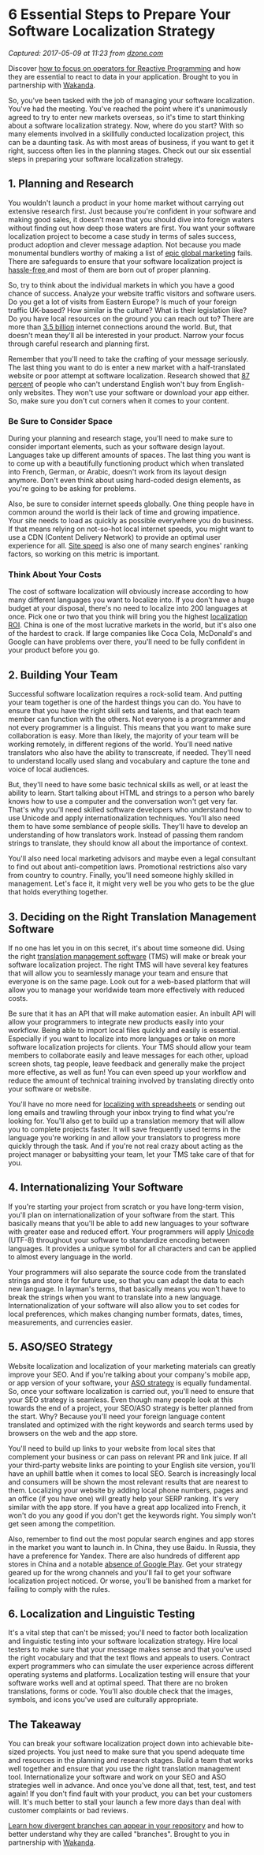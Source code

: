 # 6 Essential Steps to Prepare Your Software Localization Strategy

_Captured: 2017-05-09 at 11:23 from [dzone.com](https://dzone.com/articles/6-essential-steps-to-prepare-your-software-localiz?oid=twitter&utm_content=buffer18654&utm_medium=social&utm_source=twitter.com&utm_campaign=buffer)_

Discover [how to focus on operators for Reactive Programming](https://dzone.com/go?i=190139&u=https%3A%2F%2Fblog.wakanda.io%2Freactive-programming-operators%2F%3Futm_source%3Ddzone%26utm_campaign%3Dblog-article%26utm_medium%3Dreferral) and how they are essential to react to data in your application. Brought to you in partnership with [Wakanda](https://dzone.com/go?i=190139&u=https%3A%2F%2Fwww.wakanda.io%2F).

So, you've been tasked with the job of managing your software localization. You've had the meeting. You've reached the point where it's unanimously agreed to try to enter new markets overseas, so it's time to start thinking about a software localization strategy. Now, where do you start? With so many elements involved in a skillfully conducted localization project, this can be a daunting task. As with most areas of business, if you want to get it right, success often lies in the planning stages. Check out our six essential steps in preparing your software localization strategy.

## 1\. Planning and Research

You wouldn't launch a product in your home market without carrying out extensive research first. Just because you're confident in your software and making good sales, it doesn't mean that you should dive into foreign waters without finding out how deep those waters are first. You want your software localization project to become a case study in terms of sales success, product adoption and clever message adaption. Not because you made monumental bundlers worthy of making a list of [epic global marketing](http://www.k-international.com/blog/7-international-marketing-campaigns-that-failed-to-translate/) fails. There are safeguards to ensure that your software localization project is [hassle-free ](https://phraseapp.com/blog/posts/software-localization-little-known-ways/)and most of them are born out of proper planning.

So, try to think about the individual markets in which you have a good chance of success. Analyze your website traffic visitors and software users. Do you get a lot of visits from Eastern Europe? Is much of your foreign traffic UK-based? How similar is the culture? What is their legislation like? Do you have local resources on the ground you can reach out to? There are more than [3.5 billion](http://www.internetlivestats.com/internet-users/) internet connections around the world. But, that doesn't mean they'll all be interested in your product. Narrow your focus through careful research and planning first.

Remember that you'll need to take the crafting of your message seriously. The last thing you want to do is enter a new market with a half-translated website or poor attempt at software localization. Research showed that [87 percent](http://www.commonsenseadvisory.com/default.aspx?Contenttype=ArticleDetAD&tabID=63&Aid=21505&moduleId=390) of people who can't understand English won't buy from English-only websites. They won't use your software or download your app either. So, make sure you don't cut corners when it comes to your content.

### Be Sure to Consider Space

During your planning and research stage, you'll need to make sure to consider important elements, such as your software design layout. Languages take up different amounts of spaces. The last thing you want is to come up with a beautifully functioning product which when translated into French, German, or Arabic, doesn't work from its layout design anymore. Don't even think about using hard-coded design elements, as you're going to be asking for problems.

Also, be sure to consider internet speeds globally. One thing people have in common around the world is their lack of time and growing impatience. Your site needs to load as quickly as possible everywhere you do business. If that means relying on not-so-hot local internet speeds, you might want to use a CDN (Content Delivery Network) to provide an optimal user experience for all. [Site speed](https://www.business.com/articles/simple-ways-to-make-your-website-faster/) is also one of many search engines' ranking factors, so working on this metric is important.

### Think About Your Costs

The cost of software localization will obviously increase according to how many different languages you want to localize into. If you don't have a huge budget at your disposal, there's no need to localize into 200 languages at once. Pick one or two that you think will bring you the highest [localization ROI](https://phraseapp.com/blog/posts/get-your-money-back-optimizing-localization-roi/). China is one of the most lucrative markets in the world, but it's also one of the hardest to crack. If large companies like Coca Cola, McDonald's and Google can have problems over there, you'll need to be fully confident in your product before you go.

## 2\. Building Your Team

Successful software localization requires a rock-solid team. And putting your team together is one of the hardest things you can do. You have to ensure that you have the right skill sets and talents, and that each team member can function with the others. Not everyone is a programmer and not every programmer is a linguist. This means that you want to make sure collaboration is easy. More than likely, the majority of your team will be working remotely, in different regions of the world. You'll need native translators who also have the ability to transcreate, if needed. They'll need to understand locally used slang and vocabulary and capture the tone and voice of local audiences.

But, they'll need to have some basic technical skills as well, or at least the ability to learn. Start talking about HTML and strings to a person who barely knows how to use a computer and the conversation won't get very far. That's why you'll need skilled software developers who understand how to use Unicode and apply internationalization techniques. You'll also need them to have some semblance of people skills. They'll have to develop an understanding of how translators work. Instead of passing them random strings to translate, they should know all about the importance of context.

You'll also need local marketing advisors and maybe even a legal consultant to find out about anti-competition laws. Promotional restrictions also vary from country to country. Finally, you'll need someone highly skilled in management. Let's face it, it might very well be you who gets to be the glue that holds everything together.

## 3\. Deciding on the Right Translation Management Software

If no one has let you in on this secret, it's about time someone did. Using the right [translation management software](https://phraseapp.com/blog/posts/7-things-every-translation-management-software-should-have/) (TMS) will make or break your software localization project. The right TMS will have several key features that will allow you to seamlessly manage your team and ensure that everyone is on the same page. Look out for a web-based platform that will allow you to manage your worldwide team more effectively with reduced costs.

Be sure that it has an API that will make automation easier. An inbuilt API will allow your programmers to integrate new products easily into your workflow. Being able to import local files quickly and easily is essential. Especially if you want to localize into more languages or take on more software localization projects for clients. Your TMS should allow your team members to collaborate easily and leave messages for each other, upload screen shots, tag people, leave feedback and generally make the project more effective, as well as fun! You can even speed up your workflow and reduce the amount of technical training involved by translating directly onto your software or website.

You'll have no more need for [localizing with spreadsheets](https://phraseapp.com/blog/posts/why-spreadsheets-suck-for-software-localization/) or sending out long emails and trawling through your inbox trying to find what you're looking for. You'll also get to build up a translation memory that will allow you to complete projects faster. It will save frequently used terms in the language you're working in and allow your translators to progress more quickly through the task. And if you're not real crazy about acting as the project manager or babysitting your team, let your TMS take care of that for you.

## 4\. Internationalizing Your Software

If you're starting your project from scratch or you have long-term vision, you'll plan on internationalization of your software from the start. This basically means that you'll be able to add new languages to your software with greater ease and reduced effort. Your programmers will apply [Unicode](http://unicode.org/standard/WhatIsUnicode.html) (UTF-8) throughout your software to standardize encoding between languages. It provides a unique symbol for all characters and can be applied to almost every language in the world.

Your programmers will also separate the source code from the translated strings and store it for future use, so that you can adapt the data to each new language. In layman's terms, that basically means you won't have to break the strings when you want to translate into a new language. Internationalization of your software will also allow you to set codes for local preferences, which makes changing number formats, dates, times, measurements, and currencies easier.

## 5\. ASO/SEO Strategy

Website localization and localization of your marketing materials can greatly improve your SEO. And if you're talking about your company's mobile app, or app version of your software, your [ASO strategy](https://phraseapp.com/blog/posts/app-localization-the-ultimate-guide-to-app-store-optimization/) is equally fundamental. So, once your software localization is carried out, you'll need to ensure that your SEO strategy is seamless. Even though many people look at this towards the end of a project, your SEO/ASO strategy is better planned from the start. Why? Because you'll need your foreign language content translated and optimized with the right keywords and search terms used by browsers on the web and the app store.

You'll need to build up links to your website from local sites that complement your business or can pass on relevant PR and link juice. If all your third-party website links are pointing to your English site version, you'll have an uphill battle when it comes to local SEO. Search is increasingly local and consumers will be shown the most relevant results that are nearest to them. Localizing your website by adding local phone numbers, pages and an office (if you have one) will greatly help your SERP ranking. It's very similar with the app store. If you have a great app localized into French, it won't do you any good if you don't get the keywords right. You simply won't get seen among the competition.

Also, remember to find out the most popular search engines and app stores in the market you want to launch in. In China, they use Baidu. In Russia, they have a preference for Yandex. There are also hundreds of different app stores in China and a notable [absence of Google Play](https://phraseapp.com/blog/posts/beginners-guide-app-localization-chinese-market/). Get your strategy geared up for the wrong channels and you'll fail to get your software localization project noticed. Or worse, you'll be banished from a market for failing to comply with the rules.

## 6\. Localization and Linguistic Testing

It's a vital step that can't be missed; you'll need to factor both localization and linguistic testing into your software localization strategy. Hire local testers to make sure that your message makes sense and that you've used the right vocabulary and that the text flows and appeals to users. Contract expert programmers who can simulate the user experience across different operating systems and platforms. Localization testing will ensure that your software works well and at optimal speed. That there are no broken translations, forms or code. You'll also double check that the images, symbols, and icons you've used are culturally appropriate.

## The Takeaway

You can break your software localization project down into achievable bite-sized projects. You just need to make sure that you spend adequate time and resources in the planning and research stages. Build a team that works well together and ensure that you use the right translation management tool. Internationalize your software and work on your SEO and ASO strategies well in advance. And once you've done all that, test, test, and test again! If you don't find fault with your product, you can bet your customers will. It's much better to stall your launch a few more days than deal with customer complaints or bad reviews.

[Learn how divergent branches can appear in your repository](https://dzone.com/go?i=190140&u=https%3A%2F%2Fblog.wakanda.io%2Fanimated-git-4-understand-divergent-branches-appear-fetching-remote-repository%2F%3Futm_source%3Ddzone%26utm_campaign%3Dblog-article%26utm_medium%3Dreferral) and how to better understand why they are called "branches". Brought to you in partnership with [Wakanda](https://dzone.com/go?i=190140&u=https%3A%2F%2Fwww.wakanda.io%2F).
